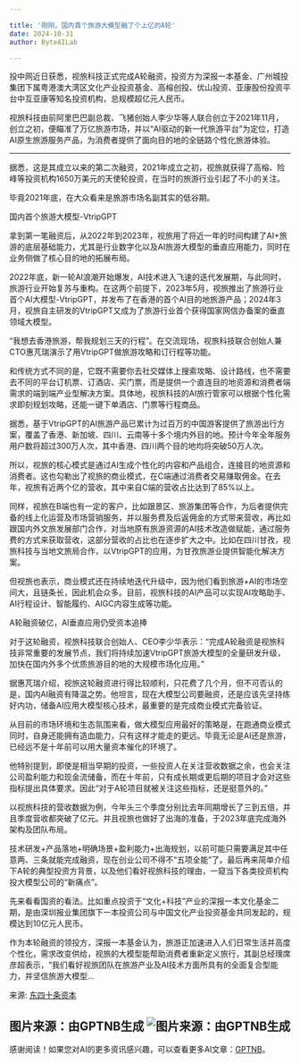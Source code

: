 ```yaml
---

title: '刚刚，国内首个旅游大模型融了个上亿的A轮'
date: 2024-10-31
author: ByteAILab

---
```


投中网近日获悉，视旅科技正式完成A轮融资，投资方为深报一本基金、广州城投集团下属粤港澳大湾区文化产业投资基金、高榕创投、优山投资、亚康股份投资平台中互亚康等知名投资机构，总规模超亿元人民币。

视旅科技由前阿里巴巴副总裁、飞猪创始人李少华等人联合创立于2021年11月，创立之初，便瞄准了万亿旅游市场，并以“AI驱动的新一代旅游平台”为定位，打造AI原生旅游服务产品，为消费者提供了面向目的地的全链路个性化旅游体验。

---


据悉，这是其成立以来的第二次融资，2021年成立之初，视旅就获得了高榕、险峰等投资机构1650万美元的天使轮投资，在当时的旅游行业引起了不小的关注。

毕竟2021年底，在大众看来是旅游市场名副其实的低谷期。

国内首个旅游大模型-VtripGPT

拿到第一笔融资后，从2022年到2023年，视旅用了将近一年的时间构建了AI+旅游的底层基础能力，尤其是行业数字化以及AI旅游大模型的垂直应用能力，同时在业务侧做了核心目的地的拓展布局。

2022年底，新一轮AI浪潮开始爆发，AI技术进入飞速的迭代发展期，与此同时，旅游行业开始复苏与重构。在这两个前提下，2023年5月，视旅推出了旅游行业首个AI大模型-VtripGPT，并发布了在香港的首个AI目的地旅游产品；2024年3月，视旅自主研发的VtripGPT又成为了旅游行业首个获得国家网信办备案的垂直领域大模型。

“我想去香港旅游，帮我规划三天的行程”。在交流现场，视旅科技联合创始人兼CTO惠芃瑞演示了用VtripGPT做旅游攻略和订行程等功能。

和传统方式不同的是，它既不需要你去社交媒体上搜索攻略、设计路线，也不需要去不同的平台订机票、订酒店、买门票，而是提供一个直连目的地资源和消费者端需求的端到端产业型解决方案。具体地，视旅科技的AI旅行管家可以根据个性化需求即刻规划攻略，还能一键下单酒店、门票等行程商品。

据悉，基于VtripGPT的AI旅游产品已累计为过百万的中国游客提供了旅游出行方案，覆盖了香港、新加坡、四川、云南等十多个境内外目的地。预计今年全年服务用户数将超过300万人次，其中香港、四川两个目的地均将突破50万人次。

所以，视旅的核心模式是通过AI生成个性化的内容和产品组合，连接目的地资源和消费者。这也勾勒出了视旅的商业模式，在C端通过消费者交易赚取佣金。在去年，视旅有近两个亿的营收，其中来自C端的营收占比达到了85%以上。

同样，视旅在B端也有一定的客户，比如跟景区、旅游集团等合作，为后者提供完备的线上化运营及市场营销服务，并以服务费及后返佣金的方式带来营收，再比如跟国内外文旅发展部门合作，对当地原有旅游资源的AI技术改造做赋能，通过服务费的方式来获取营收，这部分营收的占比也在逐步扩大之中。比如在四川甘孜，视旅科技与当地文旅局合作，以VtripGPT的应用，为甘孜旅游业提供智能化解决方案。

但视旅也表示，商业模式还在持续地迭代升级中，因为他们看到旅游+AI的市场空间大，且链条长，因此机会众多。目前，视旅科技的AI产品可以实现AI攻略助手、AI行程设计、智能履约、AIGC内容生成等功能。

A轮融资破亿，AI垂直应用仍受资本追捧

对于这轮融资，视旅科技联合创始人、CEO李少华表示：“完成A轮融资是视旅科技非常重要的发展节点，我们将持续加速VtripGPT旅游大模型的全量研发升级，加快在国内外多个优质旅游目的地的大规模市场化应用。”

据惠芃瑞介绍，视旅这轮融资进行得比较顺利，只花费了几个月，但不可否认的是，国内AI融资有降温之势。他坦言，现在大模型公司要融资，还是应该先坚持练好内功，储备AI应用大模型核心技术，最重要的是完成商业模式完备验证。

从目前的市场环境和生态氛围来看，做大模型应用最好的策略是，在跑通商业模式同时，自身还能拥有造血能力，只有这样才能走的更远。毕竟无论是AI还是旅游，已经远不是十年前可以用大量资本催化的环境了。

他特别提到，即使是相当早期的投资，一些投资人在关注营收数据之余，也会关注公司盈利能力和现金流储备，而在十年前，只有成长期或更后期的项目才会对这些指标提出具体要求。因此“对于A轮项目就被关注这些指标，还是挺意外的。”

以视旅科技的营收数据为例，今年头三个季度分别比去年同期增长了三到五倍，并且季度营收都突破了亿元。并且视旅也做好了出海的准备，于2023年底完成海外架构及团队布局。

技术研发+产品落地+明确场景+盈利能力+出海规划，以前可能只需要满足其中任意两、三条就能完成融资，现在创业公司不得不“五项全能”了。最后再来简单介绍下A轮的典型投资方背景，以及他们看好视旅科技的理由，一窥当下各类投资机构投大模型公司的“新痛点”。

先来看看国资的看法。比如重点投资于“文化+科技”产业的深报一本文化基金二期，是由深圳报业集团旗下一本投资公司与中国文化产业投资基金共同发起的，规模达到10亿元人民币。

作为本轮融资的领投方，深报一本基金认为，旅游正加速进入人们日常生活并高度个性化，需求改变供给，视旅的大模型能帮助消费者重新定义旅行，其副总经理席彦超表示，“我们看好视旅团队在旅游产业及AI技术方面所具有的全面复合型能力，并坚信旅游大模型...

来源: [东四十条资本](https://mp.weixin.qq.com/s/blfvHu_HSHPIOEPKMBuPPw)

图片来源：由GPTNB生成
![图片来源：由GPTNB生成](http://www.jesonc.com/upload/8FD7B96F5E34993C64020C0DB54F4C00/1730255858836/FhRdKDCo55EVH0l5U3Mr80Hd1Z--.png)
---
感谢阅读！如果您对AI的更多资讯感兴趣，可以查看更多AI文章：[GPTNB](https://gptnb.com)。